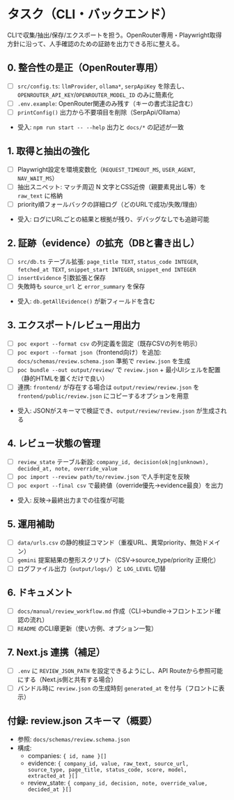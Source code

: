 # タスク（CLI・バックエンド）

CLIで収集/抽出/保存/エクスポートを担う。OpenRouter専用・Playwright取得方針に沿って、人手確認のための証跡を出力できる形に整える。

## 0. 整合性の是正（OpenRouter専用）
- [ ] `src/config.ts`: `llmProvider`, `ollama*`, `serpApiKey` を除去し、`OPENROUTER_API_KEY`/`OPENROUTER_MODEL_ID` のみに簡素化
- [ ] `.env.example`: OpenRouter関連のみ残す（キーの書式注記含む）
- [ ] `printConfig()` 出力から不要項目を削除（SerpApi/Ollama）
- 受入: `npm run start -- --help` 出力と `docs/*` の記述が一致

## 1. 取得と抽出の強化
- [ ] Playwright設定を環境変数化（`REQUEST_TIMEOUT_MS`, `USER_AGENT`, `NAV_WAIT_MS`）
- [ ] 抽出スニペット: マッチ周辺 N 文字とCSS近傍（親要素見出し等）を `raw_text` に格納
- [ ] priority順フォールバックの詳細ログ（どのURLで成功/失敗/理由）
- 受入: ログにURLごとの結果と根拠が残り、デバッグなしでも追跡可能

## 2. 証跡（evidence）の拡充（DBと書き出し）
- [ ] `src/db.ts` テーブル拡張: `page_title TEXT`, `status_code INTEGER`, `fetched_at TEXT`, `snippet_start INTEGER`, `snippet_end INTEGER`
- [ ] `insertEvidence` 引数拡張と保存
- [ ] 失敗時も `source_url` と `error_summary` を保存
- 受入: `db.getAllEvidence()` が新フィールドを含む

## 3. エクスポート/レビュー用出力
- [ ] `poc export --format csv` の列定義を固定（既存CSVの列を明示）
- [ ] `poc export --format json`（frontend向け）を追加: `docs/schemas/review.schema.json` 準拠で `review.json` を生成
- [ ] `poc bundle --out output/review/` で `review.json` + 最小UIシェルを配置（静的HTMLを置くだけで良い）
- [ ] 連携: `frontend/` が存在する場合は `output/review/review.json` を `frontend/public/review.json` にコピーするオプションを用意
- 受入: JSONがスキーマで検証でき、`output/review/review.json` が生成される

## 4. レビュー状態の管理
- [ ] `review_state` テーブル新設: `company_id, decision(ok|ng|unknown), decided_at, note, override_value`
- [ ] `poc import --review path/to/review.json` で人手判定を反映
- [ ] `poc export --final csv` で最終値（override優先→evidence最良）を出力
- 受入: 反映→最終出力までの往復が可能

## 5. 運用補助
- [ ] `data/urls.csv` の静的検証コマンド（重複URL、異常priority、無効ドメイン）
- [ ] `gemini` 提案結果の整形スクリプト（CSV→source_type/priority 正規化）
- [ ] ログファイル出力（`output/logs/`）と `LOG_LEVEL` 切替

## 6. ドキュメント
- [ ] `docs/manual/review_workflow.md` 作成（CLI→bundle→フロントエンド確認の流れ）
- [ ] `README` のCLI章更新（使い方例、オプション一覧）

## 7. Next.js 連携（補足）
- [ ] `.env` に `REVIEW_JSON_PATH` を設定できるようにし、API Routeから参照可能にする（Next.js側と共有する場合）
- [ ] バンドル時に `review.json` の生成時刻 `generated_at` を付与（フロントに表示）

## 付録: review.json スキーマ（概要）
- 参照: `docs/schemas/review.schema.json`
- 構成:
  - companies: `{ id, name }[]`
  - evidence: `{ company_id, value, raw_text, source_url, source_type, page_title, status_code, score, model, extracted_at }[]`
  - review_state: `{ company_id, decision, note, override_value, decided_at }[]`
